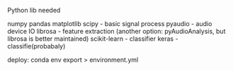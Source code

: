 Python lib needed

numpy
pandas
matplotlib
scipy - basic signal process
pyaudio - audio device IO
librosa - feature extraction (another option: pyAudioAnalysis, but librosa is better maintained)
scikit-learn - classifier
keras - classifie(probabaly)


deploy:
conda env export > environment.yml


